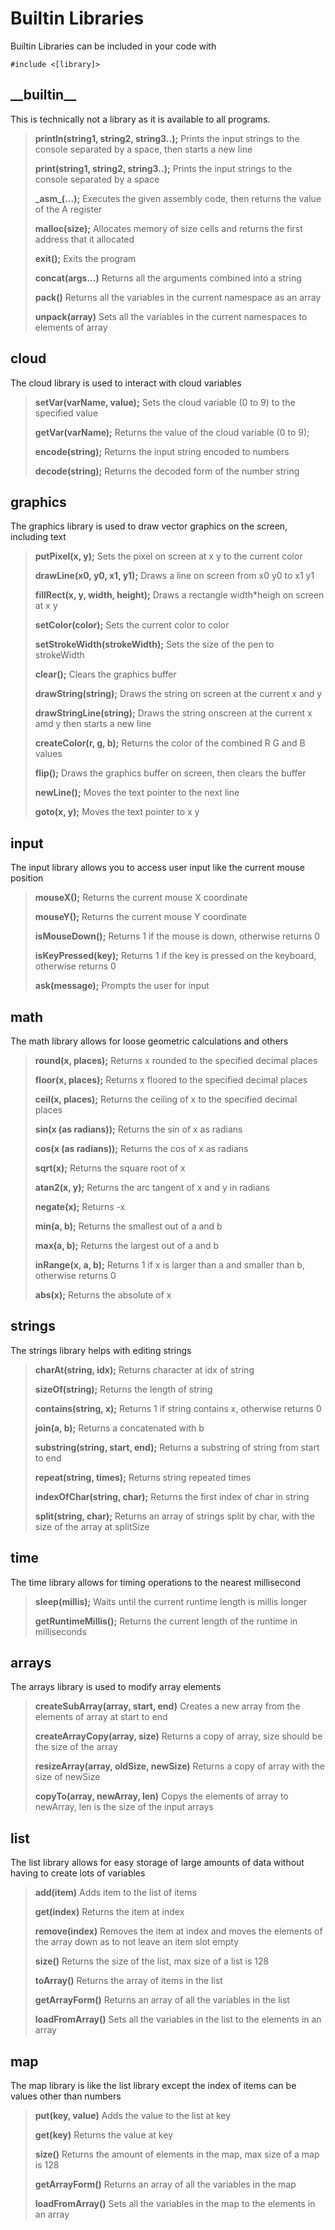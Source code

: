 # Builtin Libraries

Builtin Libraries can be included in your code with

    #include <[library]>

## \_\_builtin__

This is technically not a library as it is available to all programs.

> **println(string1, string2, string3..);** Prints the input strings to the console separated by a space, then starts a new line
> 
> **print(string1, string2, string3..);** Prints the input strings to the console separated by a space
> 
> **\_asm_(...);** Executes the given assembly code, then returns the value of the A register
> 
> **malloc(size);** Allocates memory of size cells and returns the first address that it allocated
> 
> **exit();** Exits the program
> 
> **concat(args...)** Returns all the arguments combined into a string
> 
> **pack()** Returns all the variables in the current namespace as an array
> 
> **unpack(array)** Sets all the variables in the current namespaces to elements of array

## cloud

The cloud library is used to interact with cloud variables

> **setVar(varName, value);** Sets the cloud variable \(0 to 9) to the specified value
>
> **getVar(varName);** Returns the value of the cloud variable \(0 to 9);
>
> **encode(string);** Returns the input string encoded to numbers
>
> **decode(string);** Returns the decoded form of the number string

## graphics

The graphics library is used to draw vector graphics on the screen, including text

> **putPixel(x, y);** Sets the pixel on screen at x y to the current color
>
> **drawLine(x0, y0, x1, y1);** Draws a line on screen from x0 y0 to x1 y1
>
> **fillRect(x, y, width, height);** Draws a rectangle width*heigh on screen at x y
>
> **setColor(color);** Sets the current color to color
>
> **setStrokeWidth(strokeWidth);** Sets the size of the pen to strokeWidth
>
> **clear();** Clears the graphics buffer
>
> **drawString(string);** Draws the string on screen at the current x and y
>
> **drawStringLine(string);** Draws the string onscreen at the current x amd y then starts a new line
>
> **createColor(r, g, b);** Returns the color of the combined R G and B values
>
> **flip();** Draws the graphics buffer on screen, then clears the buffer
>
> **newLine();** Moves the text pointer to the next line
>
> **goto(x, y);** Moves the text pointer to x y

## input

The input library allows you to access user input like the current mouse position

> **mouseX();** Returns the current mouse X coordinate
>
> **mouseY();** Returns the current mouse Y coordinate
>
> **isMouseDown();** Returns 1 if the mouse is down, otherwise returns 0
>
> **isKeyPressed(key);** Returns 1 if the key is pressed on the keyboard, otherwise returns 0
>
> **ask(message);** Prompts the user for input

## math

The math library allows for loose geometric calculations and others

> **round(x, places);** Returns x rounded to the specified decimal places
> 
> **floor(x, places);** Returns x floored to the specified decimal places
> 
> **ceil(x, places);** Returns the ceiling of x to the specified decimal places
>
> **sin(x (as radians));** Returns the sin of x as radians
>
> **cos(x (as radians));** Returns the cos of x as radians
>
> **sqrt(x);** Returns the square root of x
>
> **atan2(x, y);** Returns the arc tangent of x and y in radians
>
> **negate(x);** Returns -x
>
> **min(a, b);** Returns the smallest out of a and b
>
> **max(a, b);** Returns the largest out of a and b
>
> **inRange(x, a, b);** Returns 1 if x is larger than a and smaller than b, otherwise returns 0
>
> **abs(x);** Returns the absolute of x

## strings

The strings library helps with editing strings

> **charAt(string, idx);** Returns character at idx of string
>
> **sizeOf(string);** Returns the length of string
>
> **contains(string, x);** Returns 1 if string contains x, otherwise returns 0
>
> **join(a, b);** Returns a concatenated with b
>
> **substring(string, start, end);** Returns a substring of string from start to end
>
> **repeat(string, times);** Returns string repeated times
>
> **indexOfChar(string, char);** Returns the first index of char in string
> 
> **split(string, char);** Returns an array of strings split by char, with the size of the array at splitSize

## time

The time library allows for timing operations to the nearest millisecond

> **sleep(millis);** Waits until the current runtime length is millis longer
> 
> **getRuntimeMillis();** Returns the current length of the runtime in milliseconds

## arrays

The arrays library is used to modify array elements

> **createSubArray(array, start, end)** Creates a new array from the elements of array at start to end
> 
> **createArrayCopy(array, size)** Returns a copy of array, size should be the size of the array
> 
> **resizeArray(array, oldSize, newSize)** Returns a copy of array with the size of newSize
> 
> **copyTo(array, newArray, len)** Copys the elements of array to newArray, len is the size of the input arrays

## list

The list library allows for easy storage of large amounts of data without having to create lots of variables

> **add(item)** Adds item to the list of items
> 
> **get(index)** Returns the item at index
> 
> **remove(index)** Removes the item at index and moves the elements of the array down as to not leave an item slot empty
> 
> **size()** Returns the size of the list, max size of a list is 128
> 
> **toArray()** Returns the array of items in the list
> 
> **getArrayForm()** Returns an array of all the variables in the list
> 
> **loadFromArray()** Sets all the variables in the list to the elements in an array

## map

The map library is like the list library except the index of items can be values other than numbers

> **put(key, value)** Adds the value to the list at key
> 
> **get(key)** Returns the value at key
> 
> **size()** Returns the amount of elements in the map, max size of a map is 128
> 
> **getArrayForm()** Returns an array of all the variables in the map
> 
> **loadFromArray()** Sets all the variables in the map to the elements in an array
